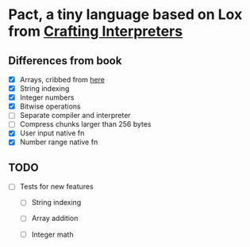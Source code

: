 # Pact, a tiny language based on Lox from [Crafting Interpreters](https://craftinginterpreters.com/scanning-on-demand.html)

## Differences from book
- [x] Arrays, cribbed from [here](https://calebschoepp.com/blog/2020/adding-a-list-data-type-to-lox/)
- [x] String indexing
- [x] Integer numbers
- [x] Bitwise operations
- [ ] Separate compiler and interpreter
- [ ] Compress chunks larger than 256 bytes
- [x] User input native fn
- [x] Number range native fn

## TODO
- [ ] Tests for new features
  - [ ] String indexing
  - [ ] Array addition
  - [ ] Integer math

